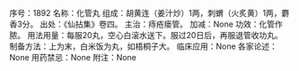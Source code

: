序号：1892
名称：化管丸
组成：胡黄连（姜汁炒）1两，刺蝟（火炙黄）1两，麝香3分。
出处：《仙拈集》卷四。
主治：痔疮瘘管。
加减：None
功效：化管作脓。
用法用量：每服20丸，空心白滚水送下。服过20日后，再服退管收功丸。
制备方法：上为末，白米饭为丸，如梧桐子大。
临床应用：None
各家论述：None
用药禁忌：None
附注：None
